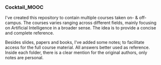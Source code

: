 ### Cocktail_MOOC

I've created this repository to contain multiple courses taken on- & off- campus. The courses varies ranging across different fields, mainly focusing on Artificial Intelligence in a broader sense.
The idea is to provide a concise and complete reference.

Besides slides, papers and books, I've added some notes; to facilitate access for the full course material. All answers better used as reference. Inside each folder, there is a clear mention for the original authors, only notes are personal.

